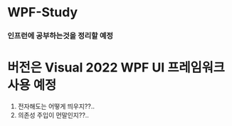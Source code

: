 # WPF-Study

### 인프런에 공부하는것을 정리할 예정

# 버전은 Visual 2022 WPF UI 프레임워크 사용 예정

1. 전자해도는 어떻게 띄우지??..
2. 의존성 주입이 먼말인지??..
